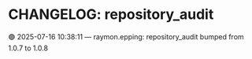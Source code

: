 # CHANGELOG: repository_audit

🟣 2025-07-16 10:38:11 — raymon.epping: repository_audit bumped from 1.0.7 to 1.0.8

